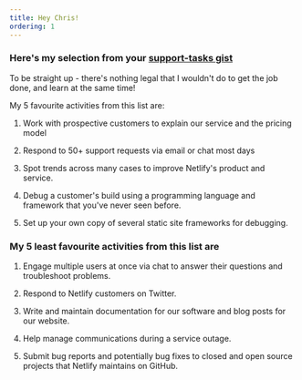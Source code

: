 ```yaml
---
title: Hey Chris!
ordering: 1
---
```

### Here's my selection from your [support-tasks gist](https://gist.github.com/fool/b0f254ff8c72a5765b6a9138249789d6)

To be straight up - there's nothing legal that I wouldn't do to get the job done, and learn at the same time!

My 5 favourite activities from this list are:

1. Work with prospective customers to explain our service and the pricing model

2. Respond to 50+ support requests via email or chat most days

3. Spot trends across many cases to improve Netlify's product and service.

4. Debug a customer's build using a programming language and framework that you've never seen before.

5. Set up your own copy of several static site frameworks for debugging.

### My 5 least favourite activities from this list are

1. Engage multiple users at once via chat to answer their questions and troubleshoot problems.

2. Respond to Netlify customers on Twitter.

3. Write and maintain documentation for our software and blog posts for our website.

4. Help manage communications during a service outage.

5. Submit bug reports and potentially bug fixes to closed and open source projects that Netlify maintains on GitHub.
